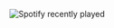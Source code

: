 ![Spotify recently played](https://spotify-recently-played-readme.vercel.app/api?user=jeffreyca16&width=800&count=10)
